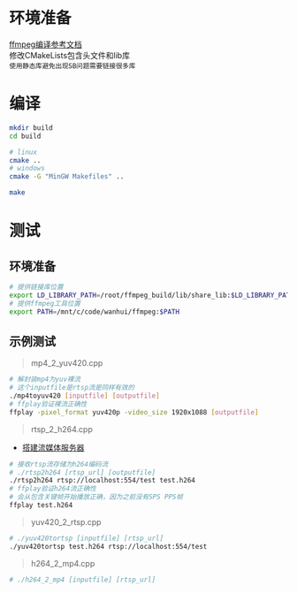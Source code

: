 # 环境准备  
[ffmpeg编译参考文档](https://j6sc416eds.feishu.cn/docx/doxcnDfFEQiyzgBsQxMIT8N4jWe)  
修改CMakeLists包含头文件和lib库  
`使用静态库避免出现SB问题需要链接很多库`

# 编译
```bash
mkdir build
cd build

# linux
cmake .. 
# windows
cmake -G "MinGW Makefiles" ..

make
```

# 测试
## 环境准备
```bash
# 提供链接库位置
export LD_LIBRARY_PATH=/root/ffmpeg_build/lib/share_lib:$LD_LIBRARY_PATH
# 提供ffmpeg工具位置
export PATH=/mnt/c/code/wanhui/ffmpeg:$PATH
```

## 示例测试
> mp4_2_yuv420.cpp
```bash
# 解封装mp4为yuv裸流
# 这个inputfile是rtsp流是同样有效的
./mp4toyuv420 [inputfile] [outputfile]
# ffplay验证裸流正确性
ffplay -pixel_format yuv420p -video_size 1920x1088 [outputfile]
```

> rtsp_2_h264.cpp  
* [搭建流媒体服务器](https://j6sc416eds.feishu.cn/docx/doxcnLtMIyBN7ODz2emiUOMdrTf)  
```bash
# 接收rtsp流存储为h264编码流
# ./rtsp2h264 [rtsp_url] [outputfile]
./rtsp2h264 rtsp://localhost:554/test test.h264
# ffplay验证h264流正确性
# 会从包含关键帧开始播放正确，因为之前没有SPS PPS帧
ffplay test.h264
```

> yuv420_2_rtsp.cpp  
```bash
# ./yuv420tortsp [inputfile] [rtsp_url]
./yuv420tortsp test.h264 rtsp://localhost:554/test
```

> h264_2_mp4.cpp  
```bash
# ./h264_2_mp4 [inputfile] [rtsp_url]
```